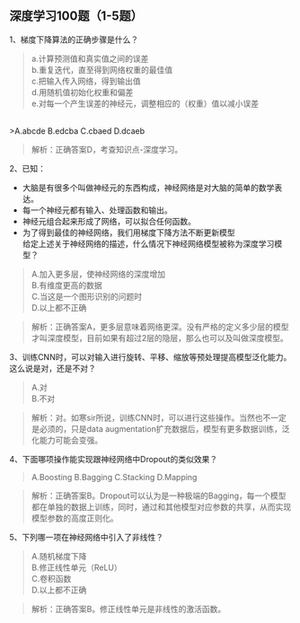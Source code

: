 ## 深度学习100题（1-5题）
1、梯度下降算法的正确步骤是什么？</br>
>a.计算预测值和真实值之间的误差</br>
b.重复迭代，直至得到网络权重的最佳值</br>
c.把输入传入网络，得到输出值</br>
d.用随机值初始化权重和偏差</br>
e.对每一个产生误差的神经元，调整相应的（权重）值以减小误差</br>
</br>
>A.abcde    B.edcba     C.cbaed      D.dcaeb</br>

> 解析：正确答案D，考查知识点-深度学习。</br>

2、已知：

*  大脑是有很多个叫做神经元的东西构成，神经网络是对大脑的简单的数学表达。
*  每一个神经元都有输入、处理函数和输出。
*  神经元组合起来形成了网络，可以拟合任何函数。
* 为了得到最佳的神经网络，我们用梯度下降方法不断更新模型</br>
给定上述关于神经网络的描述，什么情况下神经网络模型被称为深度学习模型？</br>

>A.加入更多层，使神经网络的深度增加</br>
B.有维度更高的数据</br>
C.当这是一个图形识别的问题时</br>
D.以上都不正确</br>

> 解析：正确答案A，更多层意味着网络更深。没有严格的定义多少层的模型才叫深度模型，目前如果有超过2层的隐层，那么也可以及叫做深度模型。

3、训练CNN时，可以对输入进行旋转、平移、缩放等预处理提高模型泛化能力。这么说是对，还是不对？</br>
> A.对    
B.不对

> 解析：对。如寒sir所说，训练CNN时，可以进行这些操作。当然也不一定是必须的，只是data augmentation扩充数据后，模型有更多数据训练，泛化能力可能会变强。

4、下面哪项操作能实现跟神经网络中Dropout的类似效果？
> A.Boosting    B.Bagging    C.Stacking    D.Mapping

> 解析：正确答案B。Dropout可以认为是一种极端的Bagging，每一个模型都在单独的数据上训练，同时，通过和其他模型对应参数的共享，从而实现模型参数的高度正则化。

5、下列哪一项在神经网络中引入了非线性？
> A.随机梯度下降</br>
B.修正线性单元（ReLU）</br>
C.卷积函数</br>
D.以上都不正确</br>

> 解析：正确答案B。修正线性单元是非线性的激活函数。 




